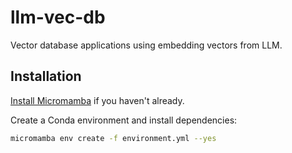 # llm-vec-db

Vector database applications using embedding vectors from LLM.

## Installation

[Install Micromamba](https://mamba.readthedocs.io/en/latest/installation.html#homebrew) if you haven't already.

Create a Conda environment and install dependencies:

```bash
micromamba env create -f environment.yml --yes
```

